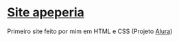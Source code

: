 # [Site apeperia](https://alissonasj.github.io/apeperia/)
Primeiro site feito por mim em HTML e CSS (Projeto [Alura](https://www.alura.com.br/))
